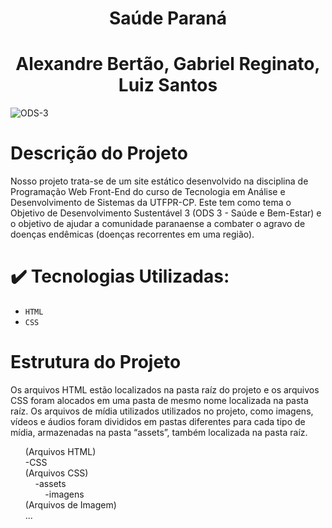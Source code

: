 
<h1 align="center"> Saúde Paraná </h1>

<h1 align="center"> Alexandre Bertão, Gabriel Reginato, Luiz Santos
</h1>

![ODS-3](https://github.com/user-attachments/assets/4d320234-a24d-4280-8276-d4a41e2bbb05)

# Descrição do Projeto
Nosso projeto trata-se de um site estático desenvolvido na disciplina de Programação Web Front-End do curso de Tecnologia em Análise e Desenvolvimento de Sistemas da UTFPR-CP. Este tem como tema o Objetivo de Desenvolvimento Sustentável 3 (ODS 3 - Saúde e Bem-Estar) e o objetivo de ajudar a comunidade paranaense a combater o agravo de doenças endêmicas (doenças recorrentes em uma região).

# ✔️ Tecnologias Utilizadas:
- ``HTML``
- ``CSS``

# Estrutura do Projeto
Os arquivos HTML estão localizados na pasta raíz do projeto e os arquivos CSS foram alocados em uma pasta de mesmo nome localizada na pasta raíz. Os arquivos de mídia utilizados utilizados no projeto, como imagens, vídeos e áudios foram divididos em pastas diferentes para cada tipo de mídia, armazenadas na pasta “assets”, também localizada na pasta raíz.

<ul type="none">
  <li>(Arquivos HTML)</li>
  <li>-CSS</li>
  <li>(Arquivos CSS)</li>
  <li>&nbsp;&nbsp;&nbsp;&nbsp;-assets</li>
  <li>&nbsp;&nbsp;&nbsp;&nbsp;&nbsp;&nbsp;&nbsp;&nbsp;-imagens</li>
  <li>(Arquivos de Imagem)</li>
  <li>...</li>
</ul>
